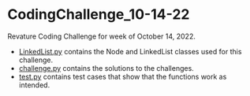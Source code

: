 # CodingChallenge_10-14-22
Revature Coding Challenge for week of October 14, 2022.

* [LinkedList.py](LinkedList.py) contains the Node and LinkedList classes used for this challenge.
* [challenge.py](challenge.py) contains the solutions to the challenges.
* [test.py](test.py) contains test cases that show that the functions work as intended.
